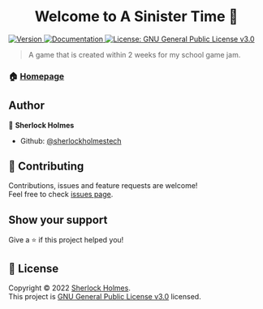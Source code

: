 <h1 align="center">Welcome to A Sinister Time 👋</h1>
<p>
  <a href="https://www.npmjs.com/package/A Sinister Time" target="_blank">
    <img alt="Version" src="https://img.shields.io/npm/v/A Sinister Time.svg">
  </a>
  <a href="https://github.com/sherlockholmestech/Game-Jam-2022/wiki" target="_blank">
    <img alt="Documentation" src="https://img.shields.io/badge/documentation-yes-brightgreen.svg" />
  </a>
  <a href="https://github.com/sherlockholmestech/Game-Jam-2022/blob/main/LICENCE" target="_blank">
    <img alt="License: GNU General Public License v3.0" src="https://img.shields.io/badge/License-GNU General Public License v3.0-yellow.svg" />
  </a>
</p>

> A game that is created within 2 weeks for my school game jam.

### 🏠 [Homepage](https://sinistertime.sourceforge.io)

## Author

👤 **Sherlock Holmes**

* Github: [@sherlockholmestech](https://github.com/sherlockholmestech)

## 🤝 Contributing

Contributions, issues and feature requests are welcome!<br />Feel free to check [issues page](https://github.com/sherlockholmestech/Game-Jam-2022/issues). 

## Show your support

Give a ⭐️ if this project helped you!

## 📝 License

Copyright © 2022 [Sherlock Holmes](https://github.com/sherlockholmestech).<br />
This project is [GNU General Public License v3.0](https://github.com/sherlockholmestech/Game-Jam-2022/blob/main/LICENCE) licensed.
